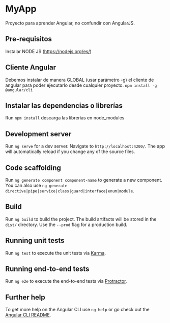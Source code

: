 # MyApp

Proyecto para aprender Angular, no confundir con AngularJS.

## Pre-requisitos

Instalar NODE JS (https://nodejs.org/es/)

## Cliente Angular

Debemos instalar de manera GLOBAL (usar parámetro -g) el cliente de angular para 
poder ejecutarlo desde cualquier proyecto. `npm install -g @angular/cli`

## Instalar las dependencias o librerías

Run `npm install` descarga las librerías en node_modules

## Development server

Run `ng serve` for a dev server. Navigate to `http://localhost:4200/`. The app will automatically reload if you change any of the source files.

## Code scaffolding

Run `ng generate component component-name` to generate a new component. You can also use `ng generate directive|pipe|service|class|guard|interface|enum|module`.

## Build

Run `ng build` to build the project. The build artifacts will be stored in the `dist/` directory. Use the `--prod` flag for a production build.

## Running unit tests

Run `ng test` to execute the unit tests via [Karma](https://karma-runner.github.io).

## Running end-to-end tests

Run `ng e2e` to execute the end-to-end tests via [Protractor](http://www.protractortest.org/).

## Further help

To get more help on the Angular CLI use `ng help` or go check out the [Angular CLI README](https://github.com/angular/angular-cli/blob/master/README.md).
